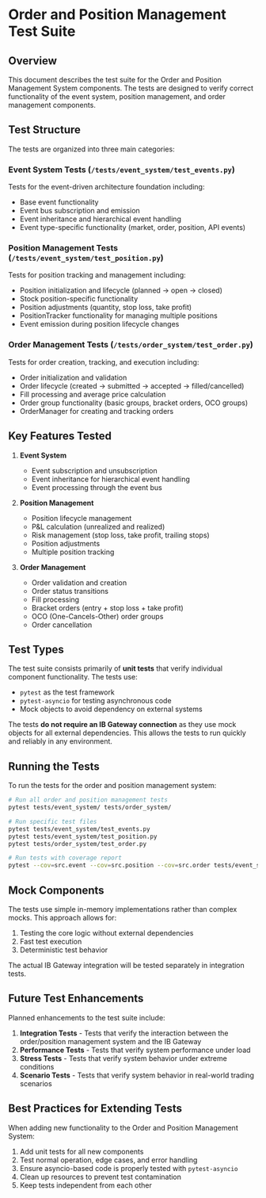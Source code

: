 # Order and Position Management Test Suite

## Overview

This document describes the test suite for the Order and Position Management System components. The tests are designed to verify correct functionality of the event system, position management, and order management components.

## Test Structure

The tests are organized into three main categories:

### Event System Tests (`/tests/event_system/test_events.py`)

Tests for the event-driven architecture foundation including:

- Base event functionality
- Event bus subscription and emission
- Event inheritance and hierarchical event handling
- Event type-specific functionality (market, order, position, API events)

### Position Management Tests (`/tests/event_system/test_position.py`)

Tests for position tracking and management including:

- Position initialization and lifecycle (planned → open → closed)
- Stock position-specific functionality
- Position adjustments (quantity, stop loss, take profit)
- PositionTracker functionality for managing multiple positions
- Event emission during position lifecycle changes

### Order Management Tests (`/tests/order_system/test_order.py`)

Tests for order creation, tracking, and execution including:

- Order initialization and validation
- Order lifecycle (created → submitted → accepted → filled/cancelled)
- Fill processing and average price calculation
- Order group functionality (basic groups, bracket orders, OCO groups)
- OrderManager for creating and tracking orders

## Key Features Tested

1. **Event System**
   - Event subscription and unsubscription
   - Event inheritance for hierarchical event handling
   - Event processing through the event bus

2. **Position Management**
   - Position lifecycle management
   - P&L calculation (unrealized and realized)
   - Risk management (stop loss, take profit, trailing stops)
   - Position adjustments
   - Multiple position tracking

3. **Order Management**
   - Order validation and creation
   - Order status transitions
   - Fill processing
   - Bracket orders (entry + stop loss + take profit)
   - OCO (One-Cancels-Other) order groups
   - Order cancellation

## Test Types

The test suite consists primarily of **unit tests** that verify individual component functionality. The tests use:

- `pytest` as the test framework
- `pytest-asyncio` for testing asynchronous code
- Mock objects to avoid dependency on external systems

The tests **do not require an IB Gateway connection** as they use mock objects for all external dependencies. This allows the tests to run quickly and reliably in any environment.

## Running the Tests

To run the tests for the order and position management system:

```bash
# Run all order and position management tests
pytest tests/event_system/ tests/order_system/

# Run specific test files
pytest tests/event_system/test_events.py
pytest tests/event_system/test_position.py
pytest tests/order_system/test_order.py

# Run tests with coverage report
pytest --cov=src.event --cov=src.position --cov=src.order tests/event_system/ tests/order_system/
```

## Mock Components

The tests use simple in-memory implementations rather than complex mocks. This approach allows for:

1. Testing the core logic without external dependencies
2. Fast test execution
3. Deterministic test behavior

The actual IB Gateway integration will be tested separately in integration tests.

## Future Test Enhancements

Planned enhancements to the test suite include:

1. **Integration Tests** - Tests that verify the interaction between the order/position management system and the IB Gateway
2. **Performance Tests** - Tests that verify system performance under load
3. **Stress Tests** - Tests that verify system behavior under extreme conditions
4. **Scenario Tests** - Tests that verify system behavior in real-world trading scenarios

## Best Practices for Extending Tests

When adding new functionality to the Order and Position Management System:

1. Add unit tests for all new components
2. Test normal operation, edge cases, and error handling
3. Ensure asyncio-based code is properly tested with `pytest-asyncio`
4. Clean up resources to prevent test contamination
5. Keep tests independent from each other